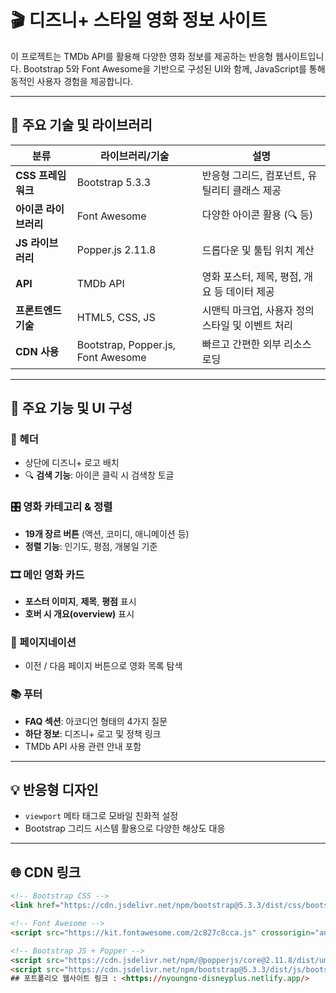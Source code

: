 # 🎬 디즈니+ 스타일 영화 정보 사이트

이 프로젝트는 TMDb API를 활용해 다양한 영화 정보를 제공하는 반응형 웹사이트입니다. Bootstrap 5와 Font Awesome을 기반으로 구성된 UI와 함께, JavaScript를 통해 동적인 사용자 경험을 제공합니다.

---

## 🚀 주요 기술 및 라이브러리

| 분류 | 라이브러리/기술 | 설명 |
|------|----------------|------|
| **CSS 프레임워크** | Bootstrap 5.3.3 | 반응형 그리드, 컴포넌트, 유틸리티 클래스 제공 |
| **아이콘 라이브러리** | Font Awesome | 다양한 아이콘 활용 (🔍 등) |
| **JS 라이브러리** | Popper.js 2.11.8 | 드롭다운 및 툴팁 위치 계산 |
| **API** | TMDb API | 영화 포스터, 제목, 평점, 개요 등 데이터 제공 |
| **프론트엔드 기술** | HTML5, CSS, JS | 시맨틱 마크업, 사용자 정의 스타일 및 이벤트 처리 |
| **CDN 사용** | Bootstrap, Popper.js, Font Awesome | 빠르고 간편한 외부 리소스 로딩 |

---

## 🧩 주요 기능 및 UI 구성

### 🧭 헤더
- 상단에 디즈니+ 로고 배치
- 🔍 **검색 기능**: 아이콘 클릭 시 검색창 토글

### 🎛️ 영화 카테고리 & 정렬
- **19개 장르 버튼** (액션, 코미디, 애니메이션 등)
- **정렬 기능**: 인기도, 평점, 개봉일 기준

### 🎞️ 메인 영화 카드
- **포스터 이미지**, **제목**, **평점** 표시
- **호버 시 개요(overview)** 표시

### 🔢 페이지네이션
- 이전 / 다음 페이지 버튼으로 영화 목록 탐색

### 📚 푸터
- **FAQ 섹션**: 아코디언 형태의 4가지 질문
- **하단 정보**: 디즈니+ 로고 및 정책 링크
- TMDb API 사용 관련 안내 포함

---

## 💡 반응형 디자인

- `viewport` 메타 태그로 모바일 친화적 설정
- Bootstrap 그리드 시스템 활용으로 다양한 해상도 대응

---

## 🌐 CDN 링크

```html
<!-- Bootstrap CSS -->
<link href="https://cdn.jsdelivr.net/npm/bootstrap@5.3.3/dist/css/bootstrap.min.css" rel="stylesheet">

<!-- Font Awesome -->
<script src="https://kit.fontawesome.com/2c827c8cca.js" crossorigin="anonymous"></script>

<!-- Bootstrap JS + Popper -->
<script src="https://cdn.jsdelivr.net/npm/@popperjs/core@2.11.8/dist/umd/popper.min.js"></script>
<script src="https://cdn.jsdelivr.net/npm/bootstrap@5.3.3/dist/js/bootstrap.min.js"></script>
## 포트폴리오 웹사이트 링크 : <https://nyoungno-disneyplus.netlify.app/>
